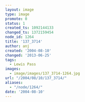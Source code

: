 ```yaml
---
layout: image
type: image
promote: 0
status: 1
created_ts: 1092144133
changed_ts: 1372159454
node_id: 1264
title: '137_3714'
author: anj
created: '2004-08-10'
changed: '2013-06-25'
tags:
  - Lewis Pass
images:
  - image/images/137_3714-1264.jpg
url: "/2004/08/10/137_3714/"
aliases:
  - "/node/1264/"
date: '2004-08-10'
---
```


